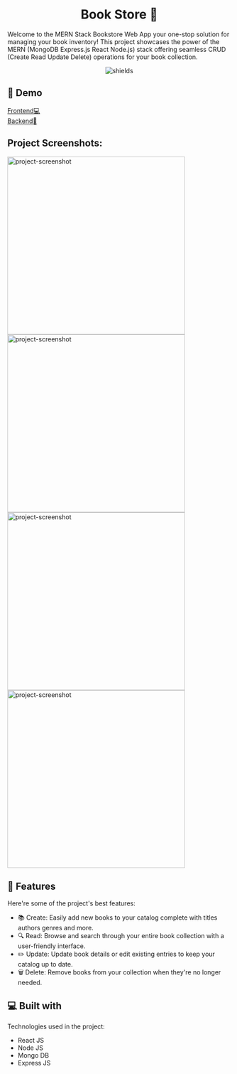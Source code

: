 <h1 align="center" id="title">Book Store 🔖</h1>

<p id="description">Welcome to the MERN Stack Bookstore Web App your one-stop solution for managing your book inventory! This project showcases the power of the MERN (MongoDB Express.js React Node.js) stack offering seamless CRUD (Create Read Update Delete) operations for your book collection.</p>

<p align="center"><img src="https://img.shields.io/badge/TechStack-%20MERN-blue?logo=react" alt="shields"></p>

<h2>🚀 Demo</h2>

[Frontend💻](https://book-store-berzocde.vercel.app)
 <br/>
[Backend🚧](https://book-store-berzcode-api.vercel.app/books)

<h2>Project Screenshots:</h2>

<img src="https://black_hole-3kf-1-n1489383.deta.app/api/photo/x2qj501rv39w.png" alt="project-screenshot" width="400" height="400/">

<img src="https://black_hole-3kf-1-n1489383.deta.app/api/photo/kysg5bd7s5lb.png" alt="project-screenshot" width="400" height="400/">

<img src="https://black_hole-3kf-1-n1489383.deta.app/api/photo/cpxtguemruuy.png" alt="project-screenshot" width="400" height="400/">

<img src="https://black_hole-3kf-1-n1489383.deta.app/api/photo/k1wfvplm0gs6.png" alt="project-screenshot" width="400" height="400/">

  
  
<h2>🧐 Features</h2>

Here're some of the project's best features:

*   📚 Create: Easily add new books to your catalog complete with titles authors genres and more.
*   🔍 Read: Browse and search through your entire book collection with a user-friendly interface.
*   ✏️ Update: Update book details or edit existing entries to keep your catalog up to date.
*   🗑️ Delete: Remove books from your collection when they're no longer needed.

  
  
<h2>💻 Built with</h2>

Technologies used in the project:

*   React JS
*   Node JS
*   Mongo DB
*   Express JS

